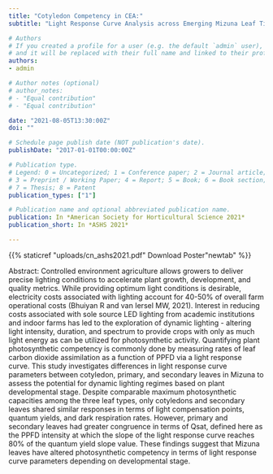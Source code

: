 ```yaml
---
title: "Cotyledon Competency in CEA:"
subtitle: "Light Response Curve Analysis across Emerging Mizuna Leaf Tissues"

# Authors
# If you created a profile for a user (e.g. the default `admin` user), write the username (folder name) here 
# and it will be replaced with their full name and linked to their profile.
authors:
- admin

# Author notes (optional)
# author_notes:
# - "Equal contribution"
# - "Equal contribution"

date: "2021-08-05T13:30:00Z"
doi: ""

# Schedule page publish date (NOT publication's date).
publishDate: "2017-01-01T00:00:00Z"

# Publication type.
# Legend: 0 = Uncategorized; 1 = Conference paper; 2 = Journal article;
# 3 = Preprint / Working Paper; 4 = Report; 5 = Book; 6 = Book section;
# 7 = Thesis; 8 = Patent
publication_types: ["1"]

# Publication name and optional abbreviated publication name.
publication: In *American Society for Horticultural Science 2021*
publication_short: In *ASHS 2021*

---
```


{{% staticref "uploads/cn_ashs2021.pdf" Download Poster"newtab" %}}

Abstract: Controlled environment agriculture allows growers to deliver precise lighting conditions to accelerate plant growth, development, and quality metrics. While providing optimum light conditions is desirable, electricity costs associated with lighting account for 40-50% of overall farm operational costs (Bhuiyan R and van Iersel MW, 2021). Interest in reducing costs associated with sole source LED lighting from academic institutions and indoor farms has led to the exploration of dynamic lighting - altering light intensity, duration, and spectrum to provide crops with only as much light energy as can be utilized for photosynthetic activity. Quantifying plant photosynthetic competency is commonly done by measuring rates of leaf carbon dioxide assimilation as a function of PPFD via a light response curve. This study investigates differences in light response curve parameters between cotyledon, primary, and secondary leaves in Mizuna to assess the potential for dynamic lighting regimes based on plant developmental stage. Despite comparable maximum photosynthetic capacities among the three leaf types, only cotyledons and secondary leaves shared similar responses in terms of light compensation points, quantum yields, and dark respiration rates. However, primary and secondary leaves had greater congruence in terms of Qsat, defined here as the PPFD intensity at which the slope of the light response curve reaches 80% of the quantum yield slope value. These findings suggest that Mizuna leaves have altered photosynthetic competency in terms of light response curve parameters depending on developmental stage.